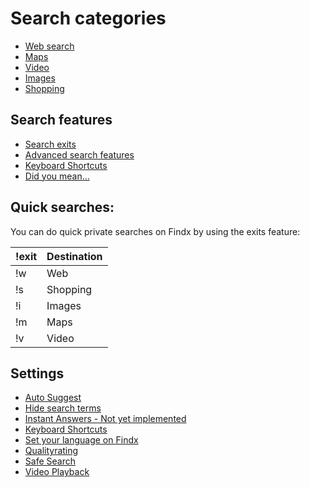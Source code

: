 # Search categories
- [Web search](/en/websearch)
- [Maps](/en/maps)
- [Video](/en/features/video)
- [Images](/en/features/images)
- [Shopping](/en/features/shopping)  

## Search features  
- [Search exits](/en/search-exits)
- [Advanced search features](/en/features/advanced-search)
- [Keyboard Shortcuts](/en/features/keyboard-shortcuts)
- [Did you mean...](/en/features/did-you-mean)   

## Quick searches:
You can do quick private searches on Findx by using the exits feature:

| !exit | Destination |
| ------------- | ------------- | 
| !w  | Web | 
| !s  | Shopping | 
| !i  | Images | 
| !m  | Maps | 
| !v  | Video |

## Settings

- [Auto Suggest](/en/settings/auto-suggest)
- [Hide search terms](/en/settings/hide-search-terms)
- [Instant Answers - Not yet implemented](/en/settings/instant-answers)
- [Keyboard Shortcuts](/en/settings/keyboard-shortcuts)
- [Set your language on Findx](/en/settings/languagedetection)  
- [Qualityrating](/en/improvesearch/rate-result)
- [Safe Search](/en/settings/safesearch)
- [Video Playback](/en/settings/video-playback)
